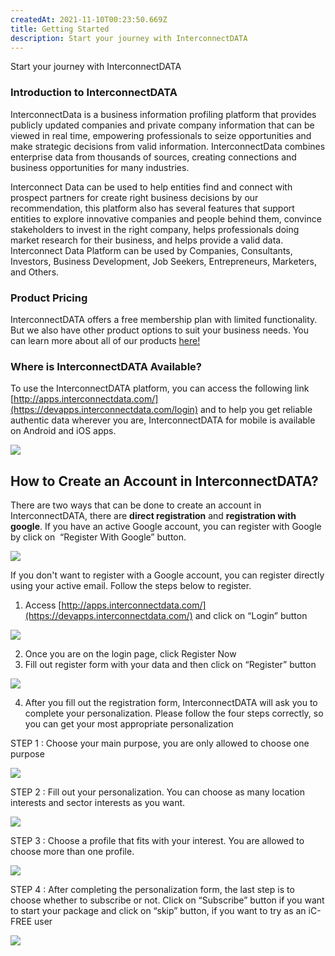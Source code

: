 ```yaml
---
createdAt: 2021-11-10T00:23:50.669Z
title: Getting Started
description: Start your journey with InterconnectDATA
---
```

<!--StartFragment-->

Start your journey with InterconnectDATA

### Introduction to InterconnectDATA

InterconnectData is a business information profiling platform that provides publicly updated companies and private company information that can be viewed in real time, empowering professionals to seize opportunities and make strategic decisions from valid information. InterconnectData combines enterprise data from thousands of sources, creating connections and business opportunities for many industries.

Interconnect Data can be used to help entities find and connect with prospect partners for create right business decisions by our recommendation, this platform also has several features that support entities to explore innovative companies and people behind them, convince stakeholders to invest in the right company, helps professionals doing market research for their business, and helps provide a valid data. Interconnect Data Platform can be used by Companies, Consultants, Investors, Business Development, Job Seekers, Entrepreneurs, Marketers, and Others.

### Product Pricing

InterconnectDATA offers a free membership plan with limited functionality. But we also have other product options to suit your business needs. You can learn more about all of our products [here!](https://lp.interconnectdata.com/product)

### Where is InterconnectDATA Available?

To use the InterconnectDATA platform, you can access the following link [http://apps.interconnectdata.com/](https://devapps.interconnectdata.com/login) and to help you get reliable authentic data wherever you are, InterconnectDATA for mobile is available on Android and iOS apps. 

<!--StartFragment-->

![](/img/111.png)

<!--EndFragment-->

## How to Create an Account in InterconnectDATA?

There are two ways that can be done to create an account in InterconnectDATA, there are **direct registration** and **registration with google**. If you have an active Google account, you can register with Google by click on  “Register With Google” button. 

![](/img/regis.png)

<!--EndFragment-->

If you don't want to register with a Google account, you can register directly using your active email. Follow the steps below to register.

1. Access [http://apps.interconnectdata.com/](https://devapps.interconnectdata.com/) and click on “Login” button

![](https://lh5.googleusercontent.com/2VjJ7IP5SJ_D8sb3HAbbX2fPTr2wgc1c7gQ57yoWIy1MU5Ep89YEU9VlEjOwNY8-n7WtC-uGdRt8b4tbpJXZi6lXhrOVUB0RpEQTmbQBeLwdvUQ9b9IyBffd9z27ZgBi_QPxzVe2)

2. Once you are on the login page, click Register Now
3. Fill out register form with your data and then click on “Register” button

![](/img/regis1.png)

4. After you fill out the registration form, InterconnectDATA will ask you to complete your personalization. Please follow the four steps correctly, so you can get your most appropriate personalization

STEP 1 : Choose your main purpose, you are only allowed to choose one purpose

![](/img/r1.png)

STEP 2 : Fill out your personalization. You can choose as many location interests and sector interests as you want.

![](/img/r2.png)

STEP 3 : Choose a profile that fits with your interest. You are allowed to choose more than one profile.

![](/img/r3.png)

STEP 4 : After completing the personalization form, the last step is to choose whether to subscribe or not. Click on “Subscribe” button if you want to start your package and click on “skip” button, if you want to try as an iC-FREE user

![](/img/r4.png)

<!--EndFragment-->